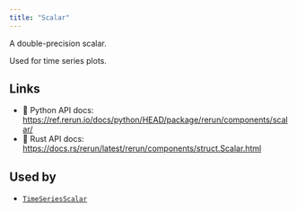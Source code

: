 ```yaml
---
title: "Scalar"
---
```


A double-precision scalar.

Used for time series plots.


## Links
 * 🐍 Python API docs: https://ref.rerun.io/docs/python/HEAD/package/rerun/components/scalar/
 * 🦀 Rust API docs: https://docs.rs/rerun/latest/rerun/components/struct.Scalar.html


## Used by

* [`TimeSeriesScalar`](../archetypes/time_series_scalar.md)
